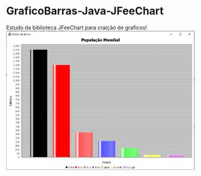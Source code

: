 # GraficoBarras-Java-JFeeChart
Estudo da biblioteca JFeeChart para craição de graficos!
![Screenshot](grafico.png)

